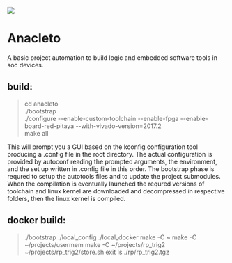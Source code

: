 ![](./anacleto.svg)

#  Anacleto
A basic project automation to build logic and embedded software tools in soc devices.

build:
------

>
> cd anacleto <br>
> ./bootstrap  <br>
> ./configure --enable-custom-toolchain --enable-fpga --enable-board-red-pitaya --with-vivado-version=2017.2 <br>
> make all  <br>
>

This will prompt you a GUI based on the kconfig configuration tool producing a .config file in the root directory. The actual configuration is provided by autoconf reading the prompted arguments, the environment, and the set up written in .config file in this order. The bootstrap phase is requred to setup the autotools files and to update the project submodules. When the compilation is eventually launched the requred versions of toolchain and linux kernel are downloaded and decompressed in respective folders, then the linux kernel is compiled.


docker build:
-------------

>
> ./bootstrap
> ./local_config
> ./local_docker
>   make -C ~
>   make -C ~/projects/usermem
>   make -C ~/projects/rp_trig2
>   ~/projects/rp_trig2/store.sh
>   exit
> ls ./rp/rp_trig2.tgz
>

